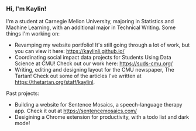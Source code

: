 ### Hi, I'm Kaylin!

I'm a student at Carnegie Mellon University, majoring in Statistics and Machine Learning, with an additional major in Technical Writing. Some things I'm working on:

- Revamping my website portfolio! It's still going through a lot of work, but you can view it here: <a href="https://kaylinli.github.io/">https://kaylinli.github.io/</a>
- Coordinating social impact data projects for Students Using Data Science at CMU! Check out our work here: <a href="https://suds-cmu.org/">https://suds-cmu.org/</a>
- Writing, editing and designing layout for the CMU newspaper, The Tartan! Check out some of the articles I've written at https://thetartan.org/staff/kaylinl.

Past projects:
- Building a website for Sentence Mosaics, a speech-language therapy app. Check it out at <a href="https://sentencemosaics.com/">https://sentencemosaics.com/</a>
- Desigining a Chrome extension for productivity, with a todo list and dark mode!
